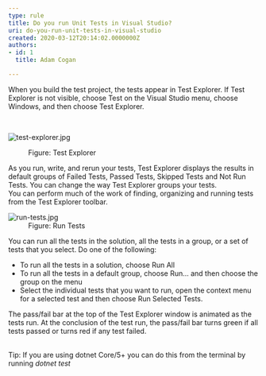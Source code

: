 ```yaml
---
type: rule
title: Do you run Unit Tests in Visual Studio?
uri: do-you-run-unit-tests-in-visual-studio
created: 2020-03-12T20:14:02.0000000Z
authors:
- id: 1
  title: Adam Cogan

---
```




<span class='intro'> When you build the test project, the tests appear in Test Explorer. If Test Explorer is not visible, choose Test on the Visual Studio menu, choose Windows, and then choose Test Explorer.<br> </span>

​<dl class="image"><dt><img src="/PublishingImages/test-explorer.jpg" alt="test-explorer.jpg" /></dt>
<dd>Figure&#58; Test Explorer</dd></dl><p>As you run, write, and rerun your tests, Test Explorer displays the results in default groups of Failed Tests, Passed Tests, Skipped Tests and Not Run Tests. You can change the way Test Explorer groups your tests.<br>You can perform much of the work of finding, organizing and running tests from the Test Explorer toolbar.<br></p><dl class="image"><dt><img src="/PublishingImages/run-tests.jpg" alt="run-tests.jpg" /></dt><dd>Figure&#58; Run Tests</dd></dl><p>You can run all the tests in the solution, all the tests in a group, or a set of tests that you select. Do one of the following&#58;</p><ul><li>To run all the tests in a solution, choose Run All</li><li>To run all the tests in a default group, choose Run... and then choose the group on the menu</li><li>Select the individual tests that you want to run, open the context menu for a selected test and then choose Run Selected Tests.</li></ul><p>The pass/fail bar at the top of the Test Explorer window is animated as the tests run. At the conclusion of the test run, the pass/fail bar turns green if all tests passed or turns red if any test failed.<br><br></p><p>Tip&#58; If you are using dotnet Core/5+&#160;you can do this from the terminal by running&#160;<i>dotnet test</i><br></p>


